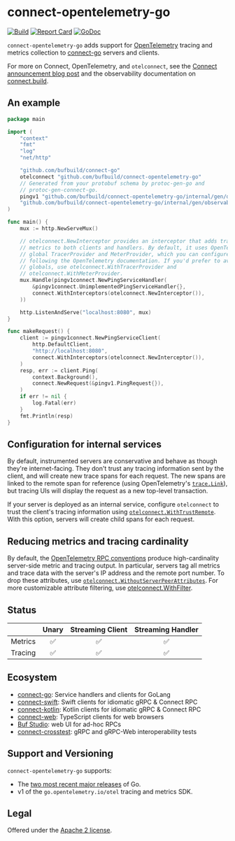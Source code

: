 connect-opentelemetry-go
========================

[![Build](https://github.com/bufbuild/connect-opentelemetry-go/actions/workflows/ci.yaml/badge.svg?branch=main)](https://github.com/bufbuild/connect-opentelemetry-go/actions/workflows/ci.yaml)
[![Report Card](https://goreportcard.com/badge/github.com/bufbuild/connect-opentelemetry-go)](https://goreportcard.com/report/github.com/bufbuild/connect-opentelemetry-go)
[![GoDoc](https://pkg.go.dev/badge/github.com/bufbuild/connect-opentelemetry-go.svg)][godoc]

`connect-opentelemetry-go` adds support for [OpenTelemetry][opentelemetry.io]
tracing and metrics collection to [connect-go] servers and clients.

For more on Connect, OpenTelemetry, and `otelconnect`, see the [Connect
announcement blog post][blog] and the observability documentation on
[connect.build](https://connect.build/docs/go/observability/).

## An example

```go
package main

import (
	"context"
	"fmt"
	"log"
	"net/http"

	"github.com/bufbuild/connect-go"
	otelconnect "github.com/bufbuild/connect-opentelemetry-go"
	// Generated from your protobuf schema by protoc-gen-go and
	// protoc-gen-connect-go.
	pingv1 "github.com/bufbuild/connect-opentelemetry-go/internal/gen/observability/ping/v1"
	"github.com/bufbuild/connect-opentelemetry-go/internal/gen/observability/ping/v1/pingv1connect"
)

func main() {
	mux := http.NewServeMux()

	// otelconnect.NewInterceptor provides an interceptor that adds tracing and
	// metrics to both clients and handlers. By default, it uses OpenTelemetry's
	// global TracerProvider and MeterProvider, which you can configure by
	// following the OpenTelemetry documentation. If you'd prefer to avoid
	// globals, use otelconnect.WithTracerProvider and
	// otelconnect.WithMeterProvider.
	mux.Handle(pingv1connect.NewPingServiceHandler(
		&pingv1connect.UnimplementedPingServiceHandler{},
		connect.WithInterceptors(otelconnect.NewInterceptor()),
	))

	http.ListenAndServe("localhost:8080", mux)
}

func makeRequest() {
	client := pingv1connect.NewPingServiceClient(
		http.DefaultClient,
		"http://localhost:8080",
		connect.WithInterceptors(otelconnect.NewInterceptor()),
	)
	resp, err := client.Ping(
		context.Background(),
		connect.NewRequest(&pingv1.PingRequest{}),
	)
	if err != nil {
		log.Fatal(err)
	}
	fmt.Println(resp)
}

```

## Configuration for internal services

By default, instrumented servers are conservative and behave as though they're
internet-facing. They don't trust any tracing information sent by the client,
and will create new trace spans for each request. The new spans are linked to
the remote span for reference (using OpenTelemetry's
[`trace.Link`](https://pkg.go.dev/go.opentelemetry.io/otel/trace#Link)), but
tracing UIs will display the request as a new top-level transaction.

If your server is deployed as an internal service, configure `otelconnect` to
trust the client's tracing information using
[`otelconnect.WithTrustRemote`][WithTrustRemote]. With this option, servers
will create child spans for each request.

## Reducing metrics and tracing cardinality

By default, the [OpenTelemetry RPC conventions][otel-rpc-conventions] produce
high-cardinality server-side metric and tracing output. In particular, servers
tag all metrics and trace data with the server's IP address and the remote port
number. To drop these attributes, use
[`otelconnect.WithoutServerPeerAttributes`][WithoutServerPeerAttributes]. For
more customizable attribute filtering, use
[otelconnect.WithFilter][WithFilter].

## Status

|         | Unary | Streaming Client | Streaming Handler |
|---------|:-----:|:----------------:|:-----------------:|
| Metrics | ✅    | ✅               | ✅                |
| Tracing | ✅    | ✅               | ✅                |

## Ecosystem

* [connect-go]: Service handlers and clients for GoLang
* [connect-swift]: Swift clients for idiomatic gRPC & Connect RPC
* [connect-kotlin]: Kotlin clients for idiomatic gRPC & Connect RPC
* [connect-web]: TypeScript clients for web browsers
* [Buf Studio]: web UI for ad-hoc RPCs
* [connect-crosstest]: gRPC and gRPC-Web interoperability tests

## Support and Versioning

`connect-opentelemetry-go` supports:

* The [two most recent major releases][go-support-policy] of Go.
* v1 of the `go.opentelemetry.io/otel` tracing and metrics SDK.

## Legal

Offered under the [Apache 2 license][license].

[Buf Studio]: https://studio.buf.build/
[Getting Started]: https://connect.build/docs/go/getting-started
[WithFilter]: https://pkg.go.dev/github.com/bufbuild/connect-opentelemetry-go#WithFilter
[WithTrustRemote]: https://pkg.go.dev/github.com/bufbuild/connect-opentelemetry-go#WithTrustRemote
[WithoutServerPeerAttributes]: https://pkg.go.dev/github.com/bufbuild/connect-opentelemetry-go#WithoutServerPeerAttributes
[blog]: https://buf.build/blog/connect-a-better-grpc
[connect-crosstest]: https://github.com/bufbuild/connect-crosstest
[connect-go]: https://github.com/bufbuild/connect-go
[connect-kotlin]: https://github.com/bufbuild/connect-kotlin
[connect-swift]: https://github.com/bufbuild/connect-swift
[connect-web]: https://www.npmjs.com/package/@bufbuild/connect-web
[demo]: https://github.com/bufbuild/connect-demo
[docs]: https://connect.build
[go-support-policy]: https://golang.org/doc/devel/release#policy
[godoc]: https://pkg.go.dev/github.com/bufbuild/connect-opentelemetry-go
[license]: https://github.com/bufbuild/connect-opentelemetry-go/blob/main/LICENSE
[opentelemetry.io]: https://opentelemetry.io/
[otel-go-quickstart]: https://opentelemetry.io/docs/instrumentation/go/getting-started/
[otel-go]: https://github.com/open-telemetry/opentelemetry-go
[otel-rpc-conventions]: https://github.com/open-telemetry/opentelemetry-specification/blob/main/specification/trace/semantic_conventions/rpc.md
